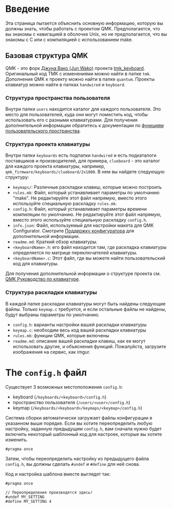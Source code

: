 # Введение

Эта страница пытается объяснить основную информацию, которую вы должны знать, чтобы работать с проектом QMK. Предполагается, что вы знакомы с навигацией в оболочке Unix, но не предполагается, что вы знакомы с C или с компиляцией с использованием make.

## Базовая структура QMK

QMK - это форк [Джуна Вако (Jun Wako)](https://github.com/tmk) проекта [tmk_keyboard](https://github.com/tmk/tmk_keyboard). Оригинальный код TMK с изменениями можно найти в папке `tmk`. Дополнения QMK к проекту можно найти в папке `quantum`. Проекты клавиатур можно найти в папках `handwired` и `keyboard`.

### Структура пространства пользователя

Внутри папки `users` находится каталог для каждого пользователя. Это место для пользователей, куда они могут поместить код, чтобы использовать его с разными клавиатурами. Для получения дополнительной информации обратитесь к документации по [функциям пользовательского пространства](feature_userspace.md).

### Структура проекта клавиатуры

Внутри папки `keyboards` есть подпапки `handwired` и есть подкаталоги поставщиков и производителей, для примера, `clueboard` - это каталог для каждого проекта клавиатуры, например, `qmk_firmware/keyboards/clueboard/2x1800`. В нем вы найдете следующую структуру:
* `keymaps/`: Различные раскладки клавиш, которые можно построить
* `rules.mk`: Файл, который устанавливает параметры по умолчанию "make". Не редактируйте этот файл напрямую, вместо этого используйте специальную раскладку `rules.mk`.
* `config.h`: Файл, который устанавливает параметры времени компиляции по умолчанию. Не редактируйте этот файл напрямую, вместо этого используйте специальную раскладку `config.h`.
* `info.json`: Файл, используемый для настройки макета для QMK Configurator. Смотрите [Поддержку конфигуратора](reference_configurator_support.md) для дополнительной информации.
* `readme.md`: Краткий обзор клавиатуры.
* `<keyboardName>.h`: его файл находится там, где раскладка клавиатуры определяется по матрице переключателей клавиатуры.
* `<keyboardName>.c`: Этот файл, где вы можете найти пользовательский код для клавиатуры.  

Для получения дополнительной информации о структуре проекта см. [QMK Руководство по клавиатуре](hardware_keyboard_guidelines.md).

### Структура раскладки клавиатуры

В каждой папке раскладки клавиатуры могут быть найдены следующие файлы. Только `keymap.c` требуется, и если остальные файлы не найдены, будут выбраны параметры по умолчанию.

* `config.h`: варианты настройки вашей раскладки клавиатуры
* `keymap.c`: необходим весь код вашей раскладки клавиатуры
* `rules.mk`: функции QMK, которые включены
* `readme.md`: описание вашей раскладки клавиш, как ее могут использовать другие, и объяснения функций. Пожалуйста, загрузите изображения на сервис, как imgur.

# The `config.h` файл

Существует 3 возможных местоположения `config.h`:

* keyboard (`/keyboards/<keyboard>/config.h`)
* пространство пользователя (`/users/<user>/config.h`)
* keymap (`/keyboards/<keyboard>/keymaps/<keymap>/config.h`)

Система сборки автоматически загружает файлы конфигурации в указанном выше порядке. Если вы хотите переопределить любую настройку, заданную предыдущим `config.h`, вам сначала нужно будет включить некоторый шаблонный код для настроек, которые вы хотите изменить.

```
#pragma once
```

Затем, чтобы переопределить настройку из предыдущего файла `config.h`, вы должны сделать `#undef` и `#define` для неё снова.

Код и настройка шаблона вместе выглядят так:
```
#pragma once

// Переопределения производятся здесь!
#undef MY_SETTING
#define MY_SETTING 4
```
